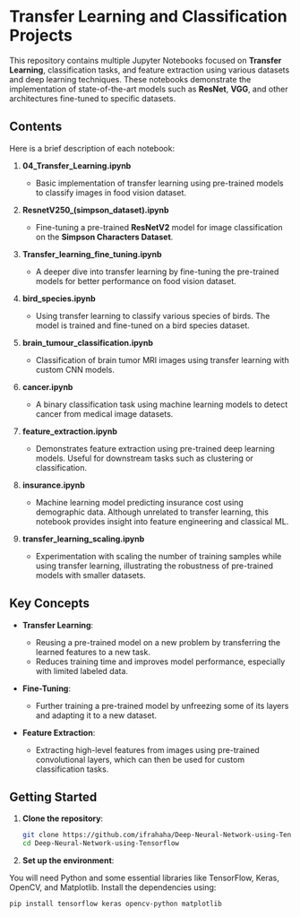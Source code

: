 # **Transfer Learning and Classification Projects**

This repository contains multiple Jupyter Notebooks focused on **Transfer Learning**, classification tasks, and feature extraction using various datasets and deep learning techniques. These notebooks demonstrate the implementation of state-of-the-art models such as **ResNet**, **VGG**, and other architectures fine-tuned to specific datasets.

## **Contents**

Here is a brief description of each notebook:

1. **04_Transfer_Learning.ipynb**  
   - Basic implementation of transfer learning using pre-trained models to classify images in food vision dataset.
   
2. **ResnetV250_(simpson_dataset).ipynb**  
   - Fine-tuning a pre-trained **ResNetV2** model for image classification on the **Simpson Characters Dataset**.
   
3. **Transfer_learning_fine_tuning.ipynb**  
   - A deeper dive into transfer learning by fine-tuning the pre-trained models for better performance on food vision dataset.
   
4. **bird_species.ipynb**  
   - Using transfer learning to classify various species of birds. The model is trained and fine-tuned on a bird species dataset.
   
5. **brain_tumour_classification.ipynb**  
   - Classification of brain tumor MRI images using transfer learning with custom CNN models.
   
6. **cancer.ipynb**  
   - A binary classification task using machine learning models to detect cancer from medical image datasets.
   
7. **feature_extraction.ipynb**  
   - Demonstrates feature extraction using pre-trained deep learning models. Useful for downstream tasks such as clustering or classification.
   
8. **insurance.ipynb**  
   - Machine learning model predicting insurance cost using demographic data. Although unrelated to transfer learning, this notebook provides insight into feature engineering and classical ML.
   
9. **transfer_learning_scaling.ipynb**  
   - Experimentation with scaling the number of training samples while using transfer learning, illustrating the robustness of pre-trained models with smaller datasets.

## **Key Concepts**

- **Transfer Learning**: 
   - Reusing a pre-trained model on a new problem by transferring the learned features to a new task.
   - Reduces training time and improves model performance, especially with limited labeled data.
   
- **Fine-Tuning**: 
   - Further training a pre-trained model by unfreezing some of its layers and adapting it to a new dataset.
   
- **Feature Extraction**: 
   - Extracting high-level features from images using pre-trained convolutional layers, which can then be used for custom classification tasks.

## **Getting Started**

1. **Clone the repository**:
   ```bash
   git clone https://github.com/ifrahaha/Deep-Neural-Network-using-Tensorflow.git
   cd Deep-Neural-Network-using-Tensorflow
   
2. **Set up the environment**:

You will need Python and some essential libraries like TensorFlow, Keras, OpenCV, and Matplotlib.
Install the dependencies using:
```bash
pip install tensorflow keras opencv-python matplotlib
